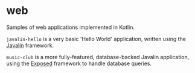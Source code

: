 # web

Samples of web applications implemented in Kotlin.

`javalin-hello` is a very basic 'Hello World' application, written using the
[Javalin](https://javalin.io/) framework.

`music-club` is a more fully-featured, database-backed Javalin application,
using the [Exposed](https://jetbrains.github.io/Exposed) framework to
handle database queries.
